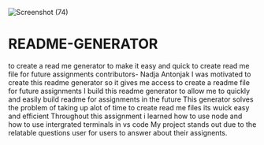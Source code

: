 ![Screenshot (74)](https://user-images.githubusercontent.com/79078061/116881575-c368d080-ac66-11eb-9eea-1236c53dc02b.png)
# README-GENERATOR
to create a read me generator to make it easy and quick to create read me file for future assignments
contributors- Nadja Antonjak
I was motivated to create this readme generator so it gives me access to create a readme file for future assignments
I build this readme generator to allow me to quickly and easily build readme for assignments in the future
This generator solves the problem of taking up alot of time to create read me files its wuick easy and efficient
Throughout this assignment i learned how to use node and how to use intergrated terminals in vs code
My project stands out due to the relatable questions user for users to answer about their assignents.
